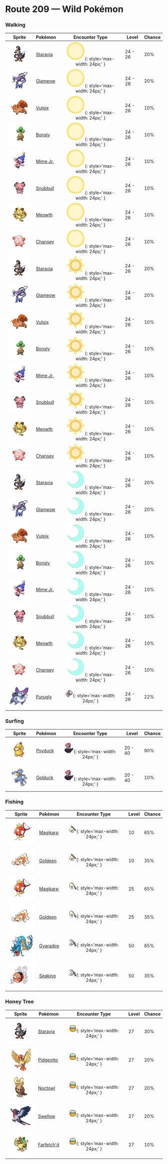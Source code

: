 # Route 209 — Wild Pokémon

### Walking

| Sprite | Pokémon | Encounter Type | Level | Chance |
|:------:|---------|:--------------:|-------|--------|
| ![Staravia](../../assets/sprites/staravia/front.gif "Staravia: Recognizing their own weakness, they always live in a group. When alone, a STARAVIA cries noisily.") | [Staravia](../../pokemon/staravia.md/) | ![Morning](../../assets/encounter_types/morning.png "Morning"){: style='max-width: 24px;' } | 24 - 26 | 20% |
| ![Glameow](../../assets/sprites/glameow/front.gif "Glameow: It hides its spiteful tendency of hooking its claws into the nose of its Trainer if it isn’t fed.") | [Glameow](../../pokemon/glameow.md/) | ![Morning](../../assets/encounter_types/morning.png "Morning"){: style='max-width: 24px;' } | 24 - 26 | 20% |
| ![Vulpix](../../assets/sprites/vulpix/front.gif "Vulpix: It controls balls of fire. As it grows, its six tails split from their tips to make more tails.") | [Vulpix](../../pokemon/vulpix.md/) | ![Morning](../../assets/encounter_types/morning.png "Morning"){: style='max-width: 24px;' } | 24 - 26 | 10% |
| ![Bonsly](../../assets/sprites/bonsly/front.gif "Bonsly: It prefers an arid atmosphere. It leaks water that looks like tears when adjusting its moisture level.") | [Bonsly](../../pokemon/bonsly.md/) | ![Morning](../../assets/encounter_types/morning.png "Morning"){: style='max-width: 24px;' } | 24 - 26 | 10% |
| ![Mime Jr.](../../assets/sprites/mime-jr/front.gif "Mime Jr.: It mimics the expressions and motions of those it sees to understand the feelings of others.") | [Mime Jr.](../../pokemon/mime-jr.md/) | ![Morning](../../assets/encounter_types/morning.png "Morning"){: style='max-width: 24px;' } | 24 - 26 | 10% |
| ![Snubbull](../../assets/sprites/snubbull/front.gif "Snubbull: Small Pokémon flee from its scary face. It is, however, considered by women to be cute.") | [Snubbull](../../pokemon/snubbull.md/) | ![Morning](../../assets/encounter_types/morning.png "Morning"){: style='max-width: 24px;' } | 24 - 26 | 10% |
| ![Meowth](../../assets/sprites/meowth/front.gif "Meowth: It is nocturnal in nature. If it spots something shiny, its eyes glitter brightly.") | [Meowth](../../pokemon/meowth.md/) | ![Morning](../../assets/encounter_types/morning.png "Morning"){: style='max-width: 24px;' } | 24 - 26 | 10% |
| ![Chansey](../../assets/sprites/chansey/front.gif "Chansey: A kindly Pokémon that lays highly nutritious eggs and shares them with injured Pokémon or people.") | [Chansey](../../pokemon/chansey.md/) | ![Morning](../../assets/encounter_types/morning.png "Morning"){: style='max-width: 24px;' } | 24 - 26 | 10% |
| ![Staravia](../../assets/sprites/staravia/front.gif "Staravia: Recognizing their own weakness, they always live in a group. When alone, a STARAVIA cries noisily.") | [Staravia](../../pokemon/staravia.md/) | ![Day](../../assets/encounter_types/day.png "Day"){: style='max-width: 24px;' } | 24 - 26 | 20% |
| ![Glameow](../../assets/sprites/glameow/front.gif "Glameow: It hides its spiteful tendency of hooking its claws into the nose of its Trainer if it isn’t fed.") | [Glameow](../../pokemon/glameow.md/) | ![Day](../../assets/encounter_types/day.png "Day"){: style='max-width: 24px;' } | 24 - 26 | 20% |
| ![Vulpix](../../assets/sprites/vulpix/front.gif "Vulpix: It controls balls of fire. As it grows, its six tails split from their tips to make more tails.") | [Vulpix](../../pokemon/vulpix.md/) | ![Day](../../assets/encounter_types/day.png "Day"){: style='max-width: 24px;' } | 24 - 26 | 10% |
| ![Bonsly](../../assets/sprites/bonsly/front.gif "Bonsly: It prefers an arid atmosphere. It leaks water that looks like tears when adjusting its moisture level.") | [Bonsly](../../pokemon/bonsly.md/) | ![Day](../../assets/encounter_types/day.png "Day"){: style='max-width: 24px;' } | 24 - 26 | 10% |
| ![Mime Jr.](../../assets/sprites/mime-jr/front.gif "Mime Jr.: It mimics the expressions and motions of those it sees to understand the feelings of others.") | [Mime Jr.](../../pokemon/mime-jr.md/) | ![Day](../../assets/encounter_types/day.png "Day"){: style='max-width: 24px;' } | 24 - 26 | 10% |
| ![Snubbull](../../assets/sprites/snubbull/front.gif "Snubbull: Small Pokémon flee from its scary face. It is, however, considered by women to be cute.") | [Snubbull](../../pokemon/snubbull.md/) | ![Day](../../assets/encounter_types/day.png "Day"){: style='max-width: 24px;' } | 24 - 26 | 10% |
| ![Meowth](../../assets/sprites/meowth/front.gif "Meowth: It is nocturnal in nature. If it spots something shiny, its eyes glitter brightly.") | [Meowth](../../pokemon/meowth.md/) | ![Day](../../assets/encounter_types/day.png "Day"){: style='max-width: 24px;' } | 24 - 26 | 10% |
| ![Chansey](../../assets/sprites/chansey/front.gif "Chansey: A kindly Pokémon that lays highly nutritious eggs and shares them with injured Pokémon or people.") | [Chansey](../../pokemon/chansey.md/) | ![Day](../../assets/encounter_types/day.png "Day"){: style='max-width: 24px;' } | 24 - 26 | 10% |
| ![Staravia](../../assets/sprites/staravia/front.gif "Staravia: Recognizing their own weakness, they always live in a group. When alone, a STARAVIA cries noisily.") | [Staravia](../../pokemon/staravia.md/) | ![Night](../../assets/encounter_types/night.png "Night"){: style='max-width: 24px;' } | 24 - 26 | 20% |
| ![Glameow](../../assets/sprites/glameow/front.gif "Glameow: It hides its spiteful tendency of hooking its claws into the nose of its Trainer if it isn’t fed.") | [Glameow](../../pokemon/glameow.md/) | ![Night](../../assets/encounter_types/night.png "Night"){: style='max-width: 24px;' } | 24 - 26 | 20% |
| ![Vulpix](../../assets/sprites/vulpix/front.gif "Vulpix: It controls balls of fire. As it grows, its six tails split from their tips to make more tails.") | [Vulpix](../../pokemon/vulpix.md/) | ![Night](../../assets/encounter_types/night.png "Night"){: style='max-width: 24px;' } | 24 - 26 | 10% |
| ![Bonsly](../../assets/sprites/bonsly/front.gif "Bonsly: It prefers an arid atmosphere. It leaks water that looks like tears when adjusting its moisture level.") | [Bonsly](../../pokemon/bonsly.md/) | ![Night](../../assets/encounter_types/night.png "Night"){: style='max-width: 24px;' } | 24 - 26 | 10% |
| ![Mime Jr.](../../assets/sprites/mime-jr/front.gif "Mime Jr.: It mimics the expressions and motions of those it sees to understand the feelings of others.") | [Mime Jr.](../../pokemon/mime-jr.md/) | ![Night](../../assets/encounter_types/night.png "Night"){: style='max-width: 24px;' } | 24 - 26 | 10% |
| ![Snubbull](../../assets/sprites/snubbull/front.gif "Snubbull: Small Pokémon flee from its scary face. It is, however, considered by women to be cute.") | [Snubbull](../../pokemon/snubbull.md/) | ![Night](../../assets/encounter_types/night.png "Night"){: style='max-width: 24px;' } | 24 - 26 | 10% |
| ![Meowth](../../assets/sprites/meowth/front.gif "Meowth: It is nocturnal in nature. If it spots something shiny, its eyes glitter brightly.") | [Meowth](../../pokemon/meowth.md/) | ![Night](../../assets/encounter_types/night.png "Night"){: style='max-width: 24px;' } | 24 - 26 | 10% |
| ![Chansey](../../assets/sprites/chansey/front.gif "Chansey: A kindly Pokémon that lays highly nutritious eggs and shares them with injured Pokémon or people.") | [Chansey](../../pokemon/chansey.md/) | ![Night](../../assets/encounter_types/night.png "Night"){: style='max-width: 24px;' } | 24 - 26 | 10% |
| ![Purugly](../../assets/sprites/purugly/front.gif "Purugly: It binds its body with its tails to make itself look bigger. If it locks eyes, it will glare ceaselessly.") | [Purugly](../../pokemon/purugly.md/) | ![Poké Radar](../../assets/encounter_types/poke_radar.png "Poké Radar"){: style='max-width: 24px;' } | 24 - 26 | 22% |

### Surfing

| Sprite | Pokémon | Encounter Type | Level | Chance |
|:------:|---------|:--------------:|-------|--------|
| ![Psyduck](../../assets/sprites/psyduck/front.gif "Psyduck: Overwhelmed by enigmatic abilities, it suffers a constant headache. It sometimes uses mysterious powers.") | [Psyduck](../../pokemon/psyduck.md/) | ![Surf](../../assets/encounter_types/surf.png "Surf"){: style='max-width: 24px;' } | 20 - 40 | 90% |
| ![Golduck](../../assets/sprites/golduck/front.gif "Golduck: It is seen swimming dynamically and elegantly using its well-developed limbs and flippers.") | [Golduck](../../pokemon/golduck.md/) | ![Surf](../../assets/encounter_types/surf.png "Surf"){: style='max-width: 24px;' } | 20 - 40 | 10% |

### Fishing

| Sprite | Pokémon | Encounter Type | Level | Chance |
|:------:|---------|:--------------:|-------|--------|
| ![Magikarp](../../assets/sprites/magikarp/front.gif "Magikarp: A MAGIKARP living for many years can leap a mountain using Splash. The move remains useless, though.") | [Magikarp](../../pokemon/magikarp.md/) | ![Old Rod](../../assets/encounter_types/old_rod.png "Old Rod"){: style='max-width: 24px;' } | 10 | 65% |
| ![Goldeen](../../assets/sprites/goldeen/front.gif "Goldeen: Though it appears very elegant when swimming with fins unfurled, it can jab powerfully with its horn.") | [Goldeen](../../pokemon/goldeen.md/) | ![Old Rod](../../assets/encounter_types/old_rod.png "Old Rod"){: style='max-width: 24px;' } | 10 | 35% |
| ![Magikarp](../../assets/sprites/magikarp/front.gif "Magikarp: A MAGIKARP living for many years can leap a mountain using Splash. The move remains useless, though.") | [Magikarp](../../pokemon/magikarp.md/) | ![Good Rod](../../assets/encounter_types/good_rod.png "Good Rod"){: style='max-width: 24px;' } | 25 | 65% |
| ![Goldeen](../../assets/sprites/goldeen/front.gif "Goldeen: Though it appears very elegant when swimming with fins unfurled, it can jab powerfully with its horn.") | [Goldeen](../../pokemon/goldeen.md/) | ![Good Rod](../../assets/encounter_types/good_rod.png "Good Rod"){: style='max-width: 24px;' } | 25 | 35% |
| ![Gyarados](../../assets/sprites/gyarados/front.gif "Gyarados: Once it begins to rampage, a GYARADOS will burn everything down, even in a harsh storm.") | [Gyarados](../../pokemon/gyarados.md/) | ![Super Rod](../../assets/encounter_types/super_rod.png "Super Rod"){: style='max-width: 24px;' } | 50 | 65% |
| ![Seaking](../../assets/sprites/seaking/front.gif "Seaking: In autumn, its body becomes more fatty in preparing to propose to a mate. It takes on beautiful colors.") | [Seaking](../../pokemon/seaking.md/) | ![Super Rod](../../assets/encounter_types/super_rod.png "Super Rod"){: style='max-width: 24px;' } | 50 | 35% |

### Honey Tree

| Sprite | Pokémon | Encounter Type | Level | Chance |
|:------:|---------|:--------------:|-------|--------|
| ![Staravia](../../assets/sprites/staravia/front.gif "Staravia: Recognizing their own weakness, they always live in a group. When alone, a STARAVIA cries noisily.") | [Staravia](../../pokemon/staravia.md/) | ![Honey Tree](../../assets/encounter_types/honey_tree.png "Honey Tree"){: style='max-width: 24px;' } | 27 | 30% |
| ![Pidgeotto](../../assets/sprites/pidgeotto/front.gif "Pidgeotto: It flies over its wide territory in search of prey, downing it with its highly developed claws.") | [Pidgeotto](../../pokemon/pidgeotto.md/) | ![Honey Tree](../../assets/encounter_types/honey_tree.png "Honey Tree"){: style='max-width: 24px;' } | 27 | 20% |
| ![Noctowl](../../assets/sprites/noctowl/front.gif "Noctowl: Its eyes are specially developed to enable it to see clearly even in murky darkness and minimal light.") | [Noctowl](../../pokemon/noctowl.md/) | ![Honey Tree](../../assets/encounter_types/honey_tree.png "Honey Tree"){: style='max-width: 24px;' } | 27 | 20% |
| ![Swellow](../../assets/sprites/swellow/front.gif "Swellow: It circles the sky in search of prey. When it spots one, it dives steeply to catch the prey.") | [Swellow](../../pokemon/swellow.md/) | ![Honey Tree](../../assets/encounter_types/honey_tree.png "Honey Tree"){: style='max-width: 24px;' } | 27 | 20% |
| ![Farfetch'd](../../assets/sprites/farfetchd/front.gif "Farfetch'd: It can’t live without the stalk it holds. That’s why it defends the stalk from attackers with its life.") | [Farfetch'd](../../pokemon/farfetchd.md/) | ![Honey Tree](../../assets/encounter_types/honey_tree.png "Honey Tree"){: style='max-width: 24px;' } | 27 | 10% |

